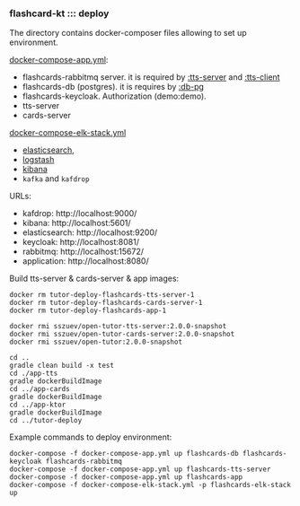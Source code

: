### flashcard-kt ::: deploy

The directory contains docker-composer files allowing to set up environment.

[docker-compose-app.yml](docker-compose-app.yml):
- flashcards-rabbitmq server. it is required by [:tts-server](../tts-server) and [:tts-client](../tts-client)
- flashcards-db (postgres). it is requires by [:db-pg](../db-pg)
- flashcards-keycloak. Authorization (demo:demo).
- tts-server
- cards-server

[docker-compose-elk-stack.yml](docker-compose-elk-stack.yml)

- [elasticsearch](elasticsearch.Dockerfile),
- [logstash](logstash.Dockerfile)
- [kibana](kibana.Dockerfile)
- `kafka` and `kafdrop`

URLs:
- kafdrop: http://localhost:9000/
- kibana: http://localhost:5601/
- elasticsearch: http://localhost:9200/
- keycloak: http://localhost:8081/
- rabbitmq: http://localhost:15672/
- application: http://localhost:8080/

Build tts-server & cards-server & app images:

```shell
docker rm tutor-deploy-flashcards-tts-server-1
docker rm tutor-deploy-flashcards-cards-server-1
docker rm tutor-deploy-flashcards-app-1

docker rmi sszuev/open-tutor-tts-server:2.0.0-snapshot
docker rmi sszuev/open-tutor-cards-server:2.0.0-snapshot
docker rmi sszuev/open-tutor:2.0.0-snapshot

cd ..
gradle clean build -x test
cd ./app-tts
gradle dockerBuildImage
cd ../app-cards
gradle dockerBuildImage
cd ../app-ktor
gradle dockerBuildImage
cd ../tutor-deploy
```

Example commands to deploy environment:
```
docker-compose -f docker-compose-app.yml up flashcards-db flashcards-keycloak flashcards-rabbitmq 
docker-compose -f docker-compose-app.yml up flashcards-tts-server
docker-compose -f docker-compose-app.yml up flashcards-app
docker-compose -f docker-compose-elk-stack.yml -p flashcards-elk-stack up
```